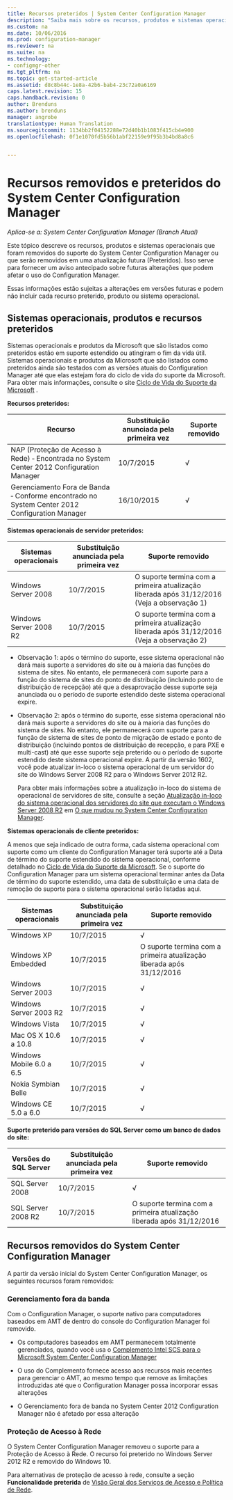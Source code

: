 ```yaml
---
title: Recursos preteridos | System Center Configuration Manager
description: "Saiba mais sobre os recursos, produtos e sistemas operacionais aos quais o System Center Configuration Manager não dá mais suporte."
ms.custom: na
ms.date: 10/06/2016
ms.prod: configuration-manager
ms.reviewer: na
ms.suite: na
ms.technology:
- configmgr-other
ms.tgt_pltfrm: na
ms.topic: get-started-article
ms.assetid: d8c8b44c-1e8a-42b6-bab4-23c72a0a6169
caps.latest.revision: 15
caps.handback.revision: 0
author: Brenduns
ms.author: brenduns
manager: angrobe
translationtype: Human Translation
ms.sourcegitcommit: 1134bb2f04152288e72d40b1b1083f415cb4e900
ms.openlocfilehash: 0f1e1070fd5b56b1abf22159e9f95b3b4bd8a8c6


---
```

# <a name="removed-and-deprecated-features-for-system-center-configuration-manager"></a>Recursos removidos e preteridos do System Center Configuration Manager

*Aplica-se a: System Center Configuration Manager (Branch Atual)*

Este tópico descreve os recursos, produtos e sistemas operacionais que foram removidos do suporte do System Center Configuration Manager ou que serão removidos em uma atualização futura (Preteridos). Isso serve para fornecer um aviso antecipado sobre futuras alterações que podem afetar o uso do Configuration Manager.  

 Essas informações estão sujeitas a alterações em versões futuras e podem não incluir cada recurso preterido, produto ou sistema operacional.  

## <a name="deprecated-features-products-and-operating-systems"></a>Sistemas operacionais, produtos e recursos preteridos  
 Sistemas operacionais e produtos da Microsoft que são listados como preteridos estão em suporte estendido ou atingiram o fim da vida útil. Sistemas operacionais e produtos da Microsoft que são listados como preteridos ainda são testados com as versões atuais do Configuration Manager até que elas estejam fora do ciclo de vida do suporte da Microsoft.  Para obter mais informações, consulte o site [Ciclo de Vida do Suporte da Microsoft](https://support.microsoft.com/lifecycle) .  

 **Recursos preteridos:**  


|**Recurso**|**Substituição anunciada pela primeira vez**|**Suporte removido**|  
|-|-|-|  
|NAP (Proteção de Acesso à Rede) ‑ Encontrada no System Center 2012 Configuration Manager|10/7/2015|√|  
|Gerenciamento Fora de Banda ‑ Conforme encontrado no System Center 2012 Configuration Manager|16/10/2015|√|  

 **Sistemas operacionais de servidor preteridos:**  

 |**Sistemas operacionais**|**Substituição anunciada pela primeira vez**|**Suporte removido**|  
|-|-|-|  
|Windows Server 2008|10/7/2015|O suporte termina com a primeira atualização liberada após 31/12/2016 (Veja a observação 1)|  
|Windows Server 2008 R2|10/7/2015|O suporte termina com a primeira atualização liberada após 31/12/2016 (Veja a observação 2)|  

-   Observação 1: após o término do suporte, esse sistema operacional não dará mais suporte a servidores do site ou à maioria das funções do sistema de sites. No entanto, ele permanecerá com suporte para a função do sistema de sites do ponto de distribuição (incluindo ponto de distribuição de recepção) até que a desaprovação desse suporte seja anunciada ou o período de suporte estendido deste sistema operacional expire.  

-   Observação 2: após o término do suporte, esse sistema operacional não dará mais suporte a servidores do site ou à maioria das funções do sistema de sites. No entanto, ele permanecerá com suporte para a função de sistema de sites de ponto de migração de estado e ponto de distribuição (incluindo pontos de distribuição de recepção, e para PXE e multi-cast) até que esse suporte seja preterido ou o período de suporte estendido deste sistema operacional expire.  A partir da versão 1602, você pode atualizar in-loco o sistema operacional de um servidor do site do Windows Server 2008 R2 para o Windows Server 2012 R2.  

     Para obter mais informações sobre a atualização in-loco do sistema de operacional de servidores de site, consulte a seção [Atualização in-loco do sistema operacional dos servidores do site que executam o Windows Server 2008 R2](../../../core/plan-design/changes/whats-new-in-version-1602.md#bkmk_UpgradeOS) em [O que mudou no System Center Configuration Manager](../../../core/plan-design/changes/what-has-changed-from-configuration-manager-2012.md).



 **Sistemas operacionais de cliente preteridos:**  

 A menos que seja indicado de outra forma, cada sistema operacional com suporte como um cliente do Configuration Manager terá suporte até a Data de término do suporte estendido do sistema operacional, conforme detalhado no [Ciclo de Vida do Suporte da Microsoft](https://support.microsoft.com/lifecycle).  Se o suporte do Configuration Manager para um sistema operacional terminar antes da Data de término do suporte estendido, uma data de substituição e uma data de remoção do suporte para o sistema operacional serão listadas aqui.  

|**Sistemas operacionais**|**Substituição anunciada pela primeira vez**|**Suporte removido**|  
|-|-|-|  
|Windows XP|10/7/2015|√|  
|Windows XP Embedded|10/7/2015|O suporte termina com a primeira atualização liberada após 31/12/2016|  
|Windows Server 2003|10/7/2015|√|  
|Windows Server 2003 R2|10/7/2015|√|  
|Windows Vista|10/7/2015|√|  
|Mac OS X 10.6 a 10.8|10/7/2015|√|  
|Windows Mobile 6.0 a 6.5|10/7/2015|√|  
|Nokia Symbian Belle|10/7/2015|√|  
|Windows CE 5.0 a 6.0|10/7/2015|√|  


 **Suporte preterido para versões do SQL Server como um banco de dados do site:**  

|**Versões do SQL Server**|**Substituição anunciada pela primeira vez**|**Suporte removido**|   
|-|-|-|  
|SQL Server 2008|10/7/2015|√|  
|SQL Server 2008 R2|10/7/2015|O suporte termina com a primeira atualização liberada após 31/12/2016|  

## <a name="features-removed-in-system-center-configuration-manager"></a>Recursos removidos do System Center Configuration Manager  
 A partir da versão inicial do System Center Configuration Manager, os seguintes recursos foram removidos:

###  <a name="a-namebkmkamta-out-of-band-management"></a><a name="bkmk_amt"></a> Gerenciamento fora da banda  
 Com o Configuration Manager, o suporte nativo para computadores baseados em AMT de dentro do console do Configuration Manager foi removido.  

-   Os computadores baseados em AMT permanecem totalmente gerenciados, quando você usa o [Complemento Intel SCS para o Microsoft System Center Configuration Manager](http://www.intel.com/content/www/us/en/software/setup-configuration-software.html)  

-   O uso do Complemento fornece acesso aos recursos mais recentes para gerenciar o AMT, ao mesmo tempo que remove as limitações introduzidas até que o Configuration Manager possa incorporar essas alterações  

-   O Gerenciamento fora de banda no System Center 2012 Configuration Manager não é afetado por essa alteração  

###  <a name="a-namebkmknapa-network-access-protection"></a><a name="bkmk_nap"></a> Proteção de Acesso à Rede  
 O System Center Configuration Manager removeu o suporte para a Proteção de Acesso à Rede. O recurso foi preterido no Windows Server 2012 R2 e removido do Windows 10.  

 Para alternativas de proteção de acesso à rede, consulte a seção **Funcionalidade preterida** de [Visão Geral dos Serviços de Acesso e Política de Rede](https://technet.microsoft.com/library/hh831683.aspx).  



<!--HONumber=Nov16_HO1-->


